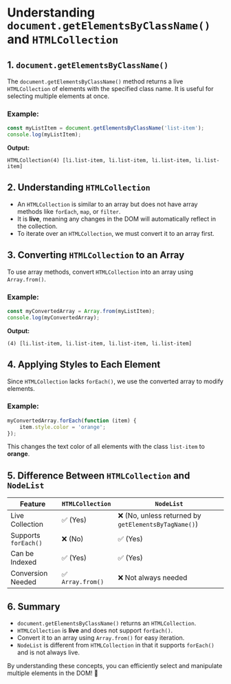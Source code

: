 # Understanding `document.getElementsByClassName()` and `HTMLCollection`

## 1. `document.getElementsByClassName()`

The `document.getElementsByClassName()` method returns a live `HTMLCollection` of elements with the specified class name. It is useful for selecting multiple elements at once.

### Example:
```javascript
const myListItem = document.getElementsByClassName('list-item');
console.log(myListItem);
```
**Output:**
```
HTMLCollection(4) [li.list-item, li.list-item, li.list-item, li.list-item]
```

## 2. Understanding `HTMLCollection`

- An `HTMLCollection` is similar to an array but does not have array methods like `forEach`, `map`, or `filter`.
- It is **live**, meaning any changes in the DOM will automatically reflect in the collection.
- To iterate over an `HTMLCollection`, we must convert it to an array first.

## 3. Converting `HTMLCollection` to an Array

To use array methods, convert `HTMLCollection` into an array using `Array.from()`.

### Example:
```javascript
const myConvertedArray = Array.from(myListItem);
console.log(myConvertedArray);
```
**Output:**
```
(4) [li.list-item, li.list-item, li.list-item, li.list-item]
```

## 4. Applying Styles to Each Element

Since `HTMLCollection` lacks `forEach()`, we use the converted array to modify elements.

### Example:
```javascript
myConvertedArray.forEach(function (item) {
    item.style.color = 'orange';
});
```
This changes the text color of all elements with the class `list-item` to **orange**.

## 5. Difference Between `HTMLCollection` and `NodeList`

| Feature              | `HTMLCollection`           | `NodeList`              |
|----------------------|--------------------------|--------------------------|
| Live Collection     | ✅ (Yes)                   | ❌ (No, unless returned by `getElementsByTagName()`) |
| Supports `forEach()` | ❌ (No)                    | ✅ (Yes)                 |
| Can be Indexed      | ✅ (Yes)                   | ✅ (Yes)                 |
| Conversion Needed   | ✅ `Array.from()`          | ❌ Not always needed     |

## 6. Summary
- `document.getElementsByClassName()` returns an `HTMLCollection`.
- `HTMLCollection` is **live** and does not support `forEach()`.
- Convert it to an array using `Array.from()` for easy iteration.
- `NodeList` is different from `HTMLCollection` in that it supports `forEach()` and is not always live.

By understanding these concepts, you can efficiently select and manipulate multiple elements in the DOM! 🚀

